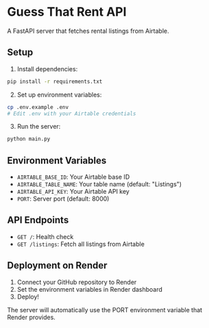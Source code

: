 # Guess That Rent API

A FastAPI server that fetches rental listings from Airtable.

## Setup

1. Install dependencies:
```bash
pip install -r requirements.txt
```

2. Set up environment variables:
```bash
cp .env.example .env
# Edit .env with your Airtable credentials
```

3. Run the server:
```bash
python main.py
```

## Environment Variables

- `AIRTABLE_BASE_ID`: Your Airtable base ID
- `AIRTABLE_TABLE_NAME`: Your table name (default: "Listings")
- `AIRTABLE_API_KEY`: Your Airtable API key
- `PORT`: Server port (default: 8000)

## API Endpoints

- `GET /`: Health check
- `GET /listings`: Fetch all listings from Airtable

## Deployment on Render

1. Connect your GitHub repository to Render
2. Set the environment variables in Render dashboard
3. Deploy!

The server will automatically use the PORT environment variable that Render provides.
